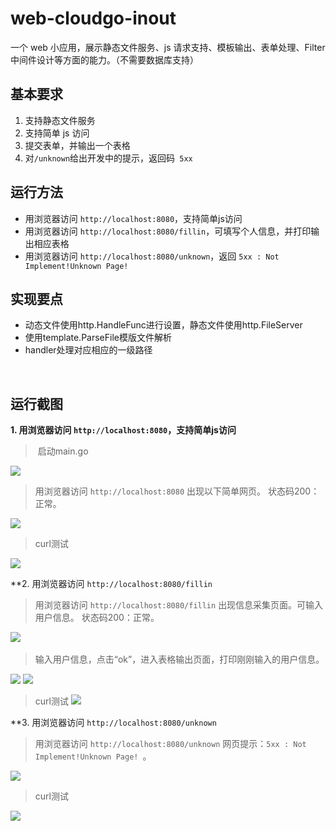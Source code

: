 # web-cloudgo-inout
一个 web 小应用，展示静态文件服务、js 请求支持、模板输出、表单处理、Filter 中间件设计等方面的能力。（不需要数据库支持）


## 基本要求
1. 支持静态文件服务
2. 支持简单 js 访问
3. 提交表单，并输出一个表格
4. 对`` /unknown ``给出开发中的提示，返回码`` 5xx``

## 运行方法
* 用浏览器访问 ``http://localhost:8080``，支持简单js访问
* 用浏览器访问 ``http://localhost:8080/fillin``，可填写个人信息，并打印输出相应表格
* 用浏览器访问 ``http://localhost:8080/unknown``，返回 ``5xx : Not Implement!Unknown Page! ``


## 实现要点
* 动态文件使用http.HandleFunc进行设置，静态文件使用http.FileServer
* 使用template.ParseFile模版文件解析
* handler处理对应相应的一级路径


    
## 运行截图
**1. 用浏览器访问 ``http://localhost:8080``，支持简单js访问**
  
>  启动main.go

![](http://img.blog.csdn.net/20171121213304774)
  
  
> 用浏览器访问 ``http://localhost:8080``
出现以下简单网页。
状态码200：正常。

![](http://img.blog.csdn.net/20171121213329641)
  
  
> curl测试

![](http://img.blog.csdn.net/20171123205714828)

**2. 用浏览器访问 ``http://localhost:8080/fillin``

> 用浏览器访问 ``http://localhost:8080/fillin``
出现信息采集页面。可输入用户信息。
状态码200：正常。

![](http://img.blog.csdn.net/20171121213547043)
  
> 输入用户信息，点击“ok”，进入表格输出页面，打印刚刚输入的用户信息。

![](http://img.blog.csdn.net/20171121213718977)
![](http://img.blog.csdn.net/20171121213731816)

> curl测试
![](http://img.blog.csdn.net/20171121213851854)


**3. 用浏览器访问 ``http://localhost:8080/unknown``

> 用浏览器访问 ``http://localhost:8080/unknown``
网页提示：``5xx : Not Implement!Unknown Page! ``。

![](http://img.blog.csdn.net/20171123210252927)
  
  
> curl测试

![](http://img.blog.csdn.net/20171123210515254)



  
  
